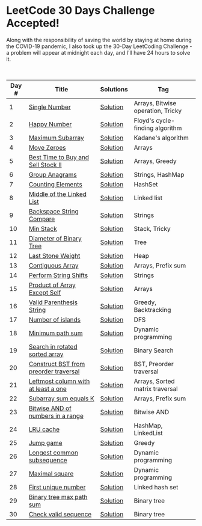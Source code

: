 # LeetCode 30 Days Challenge Accepted!

Along with the responsibility of saving the world by staying at home during the COVID-19 pandemic, I also took up the 30-Day LeetCoding Challenge - a problem will appear at midnight each day, and I'll have 24 hours to solve it.

<br/>

|  Day #  |      Title     |   Solutions  | Tag                   
|-----|----------------|---------------|-------------
|1|[Single Number](https://leetcode.com/explore/featured/card/30-day-leetcoding-challenge/528/week-1/3283/)|[Solution](../master/Day1_SingleNumber.java) |Arrays, Bitwise operation, Tricky|
|2|[Happy Number](https://leetcode.com/explore/featured/card/30-day-leetcoding-challenge/528/week-1/3284/)|[Solution](../master/Day2_HappyNumber.java) |Floyd's cycle-finding algorithm|
|3|[Maximum Subarray](https://leetcode.com/explore/featured/card/30-day-leetcoding-challenge/528/week-1/3285/)|[Solution](../master/Day3_MaximumSubarray.java) |Kadane's algorithm|
|4|[Move Zeroes](https://leetcode.com/explore/featured/card/30-day-leetcoding-challenge/528/week-1/3286/)|[Solution](../master/Day4_MoveZeroes.java) |Arrays|
|5|[Best Time to Buy and Sell Stock II](https://leetcode.com/explore/featured/card/30-day-leetcoding-challenge/528/week-1/3287/)|[Solution](../master/Day5_BestTimeToBuyAndSellStockII.java) |Arrays, Greedy|
|6|[Group Anagrams](https://leetcode.com/explore/featured/card/30-day-leetcoding-challenge/528/week-1/3288/)|[Solution](../master/Day6_GroupAnagrams.java) |Strings, HashMap|
|7|[Counting Elements](https://leetcode.com/explore/featured/card/30-day-leetcoding-challenge/528/week-1/3289/)|[Solution](../master/Day7_CountingElements.java) |HashSet|
|8|[Middle of the Linked List](https://leetcode.com/explore/featured/card/30-day-leetcoding-challenge/528/week-1/3290/)|[Solution](../master/Day8_MiddleOfTheLinkedList.java) |Linked list|
|9|[Backspace String Compare](https://leetcode.com/explore/featured/card/30-day-leetcoding-challenge/528/week-1/3291/)|[Solution](../master/Day9_BackspaceStringCompare.java) |Strings|
|10|[Min Stack](https://leetcode.com/explore/featured/card/30-day-leetcoding-challenge/528/week-1/3292/)|[Solution](../master/Day10_MinStack.java) |Stack, Tricky|
|11|[Diameter of Binary Tree](https://leetcode.com/explore/featured/card/30-day-leetcoding-challenge/528/week-1/32893/)|[Solution](../master/Day11_DiameterOfBinaryTree.java) |Tree|
|12|[Last Stone Weight](https://leetcode.com/explore/featured/card/30-day-leetcoding-challenge/528/week-1/3297/)|[Solution](../master/Day12_LastStoneWeight.java) |Heap|
|13|[Contiguous Array](https://leetcode.com/explore/featured/card/30-day-leetcoding-challenge/528/week-1/3298/)|[Solution](../master/Day13_ContiguousArray.java) |Arrays, Prefix sum|
|14|[Perform String Shifts](https://leetcode.com/explore/featured/card/30-day-leetcoding-challenge/528/week-1/3299/)|[Solution](../master/Day14_PerformStringShifts.java) |Strings|
|15|[Product of Array Except Self](https://leetcode.com/explore/featured/card/30-day-leetcoding-challenge/528/week-1/3300/)|[Solution](../master/Day15_ProductOfArrayExceptSelf.java) |Arrays|
|16|[Valid Parenthesis String](https://leetcode.com/explore/featured/card/30-day-leetcoding-challenge/528/week-1/3301/)|[Solution](../master/Day16_ValidParenthesisString.java) |Greedy, Backtracking|
|17|[Number of islands](https://leetcode.com/explore/featured/card/30-day-leetcoding-challenge/528/week-1/3302/)|[Solution](../master/Day17_NumberOfIslands.java) |DFS|
|18|[Minimum path sum](https://leetcode.com/explore/featured/card/30-day-leetcoding-challenge/528/week-1/3303/)|[Solution](../master/Day18_MinimumPathSum.java) |Dynamic programming|
|19|[Search in rotated sorted array](https://leetcode.com/explore/featured/card/30-day-leetcoding-challenge/528/week-1/3304/)|[Solution](../master/Day19_SearchInRotatedSortedArray.java) |Binary Search|
|20|[Construct BST from preorder traversal](https://leetcode.com/explore/featured/card/30-day-leetcoding-challenge/528/week-1/3305/)|[Solution](../master/Day20_ConstructBSTFromPreorderTraversal.java) |BST, Preorder traversal|
|21|[Leftmost column with at least a one](https://leetcode.com/explore/featured/card/30-day-leetcoding-challenge/528/week-1/3306/)|[Solution](../master/Day21_LeftmostColWithAtLeastAOne.java) |Arrays, Sorted matrix traversal|
|22|[Subarray sum equals K](https://leetcode.com/explore/featured/card/30-day-leetcoding-challenge/528/week-1/3307/)|[Solution](../master/Day22_SubarraySumEqualsK.java) |Arrays, Prefix sum|
|23|[Bitwise AND of numbers in a range](https://leetcode.com/explore/featured/card/30-day-leetcoding-challenge/528/week-1/3308/)|[Solution](../master/Day23_BitwiseANDofNumbersRange.java) |Bitwise AND|
|24|[LRU cache](https://leetcode.com/explore/featured/card/30-day-leetcoding-challenge/528/week-1/3309/)|[Solution](../master/Day24_LRU_Cache.java) |HashMap, LinkedList|
|25|[Jump game](https://leetcode.com/explore/featured/card/30-day-leetcoding-challenge/528/week-1/3310/)|[Solution](../master/Day25_JumpGame.java) |Greedy|
|26|[Longest common subsequence](https://leetcode.com/explore/featured/card/30-day-leetcoding-challenge/528/week-1/3311/)|[Solution](../master/Day26_LongestCommonSubsequence.java) |Dynamic programming|
|27|[Maximal square](https://leetcode.com/explore/featured/card/30-day-leetcoding-challenge/528/week-1/3312/)|[Solution](../master/Day27_MaximalSquare.java) |Dynamic programming|
|28|[First unique number](https://leetcode.com/explore/featured/card/30-day-leetcoding-challenge/528/week-1/3313/)|[Solution](../master/Day28_FirstUniqueNumber.java) |Linked hash set|
|29|[Binary tree max path sum](https://leetcode.com/explore/featured/card/30-day-leetcoding-challenge/528/week-1/3314/)|[Solution](../master/Day29_BinaryTreeMaxPathSum.java) |Binary tree|
|30|[Check valid sequence](https://leetcode.com/explore/featured/card/30-day-leetcoding-challenge/528/week-1/3315/)|[Solution](../master/Day30_CheckValidSequence.java) |Binary tree|